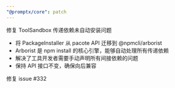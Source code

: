 ```yaml
---
"@promptx/core": patch
---
```


修复 ToolSandbox 传递依赖未自动安装问题

- 将 PackageInstaller 从 pacote API 迁移到 @npmcli/arborist
- Arborist 是 npm install 的核心引擎，能够自动处理所有传递依赖
- 解决了工具开发者需要手动声明所有间接依赖的问题
- 保持 API 接口不变，确保向后兼容

修复 issue #332